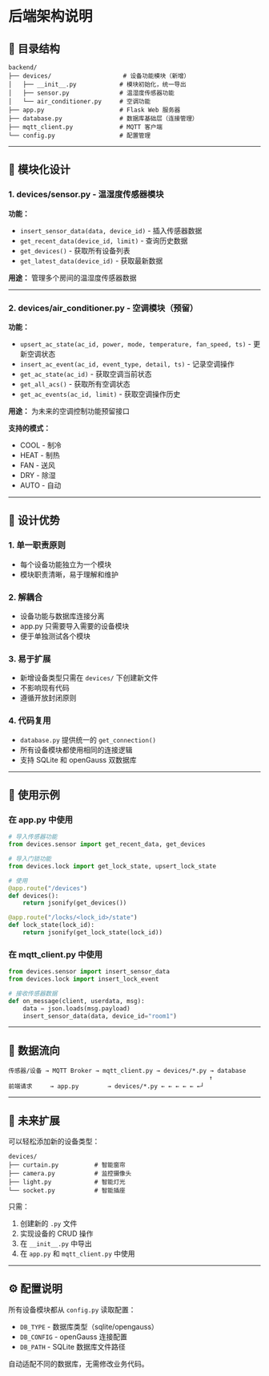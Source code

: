 # 后端架构说明

## 📂 目录结构

```
backend/
├── devices/                    # 设备功能模块（新增）
│   ├── __init__.py            # 模块初始化，统一导出
│   ├── sensor.py              # 温湿度传感器功能
│   └── air_conditioner.py     # 空调功能
├── app.py                     # Flask Web 服务器
├── database.py                # 数据库基础层（连接管理）
├── mqtt_client.py             # MQTT 客户端
└── config.py                  # 配置管理
```

---

## 🔧 模块化设计

### 1. **devices/sensor.py** - 温湿度传感器模块

**功能：**
- `insert_sensor_data(data, device_id)` - 插入传感器数据
- `get_recent_data(device_id, limit)` - 查询历史数据
- `get_devices()` - 获取所有设备列表
- `get_latest_data(device_id)` - 获取最新数据

**用途：** 管理多个房间的温湿度传感器数据

---

### 2. **devices/air_conditioner.py** - 空调模块（预留）

**功能：**
- `upsert_ac_state(ac_id, power, mode, temperature, fan_speed, ts)` - 更新空调状态
- `insert_ac_event(ac_id, event_type, detail, ts)` - 记录空调操作
- `get_ac_state(ac_id)` - 获取空调当前状态
- `get_all_acs()` - 获取所有空调状态
- `get_ac_events(ac_id, limit)` - 获取空调操作历史

**用途：** 为未来的空调控制功能预留接口

**支持的模式：**
- COOL - 制冷
- HEAT - 制热
- FAN - 送风
- DRY - 除湿
- AUTO - 自动

---

## 🎯 设计优势

### 1. **单一职责原则**
- 每个设备功能独立为一个模块
- 模块职责清晰，易于理解和维护

### 2. **解耦合**
- 设备功能与数据库连接分离
- app.py 只需要导入需要的设备模块
- 便于单独测试各个模块

### 3. **易于扩展**
- 新增设备类型只需在 `devices/` 下创建新文件
- 不影响现有代码
- 遵循开放封闭原则

### 4. **代码复用**
- `database.py` 提供统一的 `get_connection()`
- 所有设备模块都使用相同的连接逻辑
- 支持 SQLite 和 openGauss 双数据库

---

## 📝 使用示例

### 在 app.py 中使用

```python
# 导入传感器功能
from devices.sensor import get_recent_data, get_devices

# 导入门锁功能
from devices.lock import get_lock_state, upsert_lock_state

# 使用
@app.route("/devices")
def devices():
    return jsonify(get_devices())

@app.route("/locks/<lock_id>/state")
def lock_state(lock_id):
    return jsonify(get_lock_state(lock_id))
```

### 在 mqtt_client.py 中使用

```python
from devices.sensor import insert_sensor_data
from devices.lock import insert_lock_event

# 接收传感器数据
def on_message(client, userdata, msg):
    data = json.loads(msg.payload)
    insert_sensor_data(data, device_id="room1")
```

---

## 🔄 数据流向

```
传感器/设备 → MQTT Broker → mqtt_client.py → devices/*.py → database
                                                        ↑
前端请求     → app.py        → devices/*.py ← ← ← ← ← ←┘
```

---

## 🚀 未来扩展

可以轻松添加新的设备类型：

```
devices/
├── curtain.py          # 智能窗帘
├── camera.py           # 监控摄像头
├── light.py            # 智能灯光
└── socket.py           # 智能插座
```

只需：
1. 创建新的 `.py` 文件
2. 实现设备的 CRUD 操作
3. 在 `__init__.py` 中导出
4. 在 `app.py` 和 `mqtt_client.py` 中使用

---

## ⚙️ 配置说明

所有设备模块都从 `config.py` 读取配置：
- `DB_TYPE` - 数据库类型（sqlite/opengauss）
- `DB_CONFIG` - openGauss 连接配置
- `DB_PATH` - SQLite 数据库文件路径

自动适配不同的数据库，无需修改业务代码。

